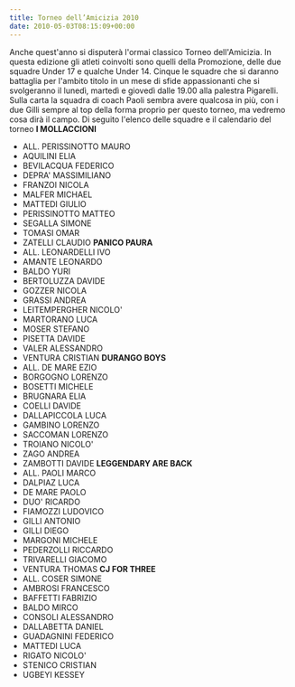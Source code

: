 ```yaml
---
title: Torneo dell’Amicizia 2010
date: 2010-05-03T08:15:09+00:00
---
```

Anche quest'anno si disputerà l'ormai classico Torneo dell'Amicizia. In questa edizione gli atleti coinvolti sono quelli della Promozione, delle due squadre Under 17 e qualche Under 14. Cinque le squadre che si daranno battaglia per l'ambito titolo in un mese di sfide appassionanti che si svolgeranno il lunedì, martedì e giovedì dalle 19.00 alla palestra Pigarelli. Sulla carta la squadra di coach Paoli sembra avere qualcosa in più, con i due Gilli sempre al top della forma proprio per questo torneo, ma vedremo cosa dirà il campo. Di seguito l'elenco delle squadre e il calendario del torneo
**I MOLLACCIONI**
* ALL. PERISSINOTTO MAURO 
* AQUILINI ELIA 
* BEVILACQUA FEDERICO 
* DEPRA' MASSIMILIANO 
* FRANZOI NICOLA 
* MALFER MICHAEL 
* MATTEDI GIULIO 
* PERISSINOTTO MATTEO 
* SEGALLA SIMONE 
* TOMASI OMAR 
* ZATELLI CLAUDIO
**PANICO PAURA**
* ALL. LEONARDELLI IVO 
* AMANTE LEONARDO 
* BALDO YURI 
* BERTOLUZZA DAVIDE 
* GOZZER NICOLA 
* GRASSI ANDREA 
* LEITEMPERGHER NICOLO' 
* MARTORANO LUCA 
* MOSER STEFANO 
* PISETTA DAVIDE 
* VALER ALESSANDRO 
* VENTURA CRISTIAN
**DURANGO BOYS**
* ALL. DE MARE EZIO 
* BORGOGNO LORENZO 
* BOSETTI MICHELE 
* BRUGNARA ELIA 
* COELLI DAVIDE 
* DALLAPICCOLA LUCA 
* GAMBINO LORENZO 
* SACCOMAN LORENZO 
* TROIANO NICOLO' 
* ZAGO ANDREA 
* ZAMBOTTI DAVIDE
**LEGGENDARY ARE BACK**
* ALL. PAOLI MARCO 
* DALPIAZ LUCA 
* DE MARE PAOLO 
* DUO' RICARDO 
* FIAMOZZI LUDOVICO 
* GILLI ANTONIO 
* GILLI DIEGO 
* MARGONI MICHELE 
* PEDERZOLLI RICCARDO 
* TRIVARELLI GIACOMO 
* VENTURA THOMAS 
**CJ FOR THREE**
* ALL. COSER SIMONE
* AMBROSI FRANCESCO
* BAFFETTI FABRIZIO
* BALDO MIRCO
* CONSOLI ALESSANDRO
* DALLABETTA DANIEL
* GUADAGNINI FEDERICO
* MATTEDI LUCA
* RIGATO NICOLO'
* STENICO CRISTIAN
* UGBEYI KESSEY